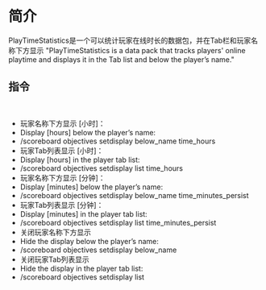 # 简介
PlayTimeStatistics是一个可以统计玩家在线时长的数据包，并在Tab栏和玩家名称下方显示
﻿
"PlayTimeStatistics is a data pack that tracks players' online playtime and displays it in the Tab list and below the player’s name."
﻿
## 指令
﻿
- 玩家名称下方显示 [小时]：
- Display [hours] below the player’s name:
- /scoreboard objectives setdisplay below_name time_hours
﻿
- 玩家Tab列表显示 [小时]：
- Display [hours] in the player tab list:
- /scoreboard objectives setdisplay list time_hours
﻿
- 玩家名称下方显示 [分钟]：
- Display [minutes] below the player’s name:
- /scoreboard objectives setdisplay below_name time_minutes_persist
﻿
- 玩家Tab列表显示 [分钟]：
- Display [minutes] in the player tab list:
- /scoreboard objectives setdisplay list time_minutes_persist
﻿
- 关闭玩家名称下方显示
- Hide the display below the player’s name:
- /scoreboard objectives setdisplay below_name
﻿
- 关闭玩家Tab列表显示
- Hide the display in the player tab list:
- /scoreboard objectives setdisplay list
